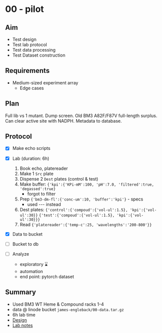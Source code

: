 # 00 - pilot

## Aim

- Test design
- Test lab protocol
- Test data processing
- Test Dataset construction

## Requirements

- Medium-sized experiment array
    - Edge cases 
    
## Plan

Full lib vs 1 mutant.
Dump screen.
Old BM3 A82F/F87V full-length surplus.
Can clear active site with NADPH.
Metadata to database.

## Protocol

- [x] Make echo scripts
- [x] Lab (duration: 6h)

    1. Book echo, platereader
    2. Make 1 `Src` plate
    3. Dispense 2 `Dest` plates (control & test)
    4. Make buffer: `{'kpi':{'KPi-mM':100, 'pH':7.0, 'filtered':true, 'degassed':true}`
        - forgot to filter
    5. Prep `{'bm3-dm-fl':{'conc-um':10, 'buffer':'kpi'}` - specs 
        - used --- instead
    5. Dest plates: `{'control':{'compoud':{'vol-ul':1.5}, 'kpi':{'vol-ul':30}}` 
    `{'test':{'compoud':{'vol-ul':1.5}, 'kpi':{'vol-ul':30}}}` 
    6. Read `{'platereader':{'temp-c':25, 'wavelengths':'200-800'}}`
- [x] Data to bucket
- [ ] Bucket to db
- [ ] Analyze 
    - exploratory :hourglass:
    - automation 
    - end point: pytorch dataset

## Summary
- Used BM3 WT Heme & Compound racks 1-4
- data @ linode bucket `james-engleback/00-data.tar.gz`
- 6h lab time
- [Design](00-design-lab-notes-01.ipynb)
- [Lab notes](00-labNotes.ipynb)
